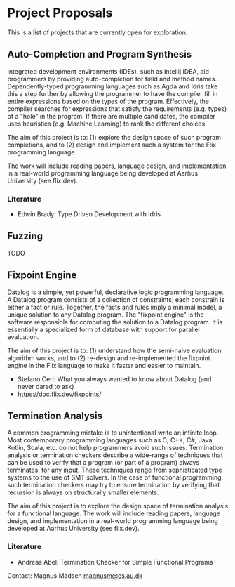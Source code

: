 # Project Proposals

This is a list of projects that are currently open for exploration.

## Auto-Completion and Program Synthesis
Integrated development environments (IDEs), such as Intellij IDEA, aid programmers by providing auto-completion for 
field and method names. Dependently-typed programming languages such as Agda and Idris take
this a step further by allowing the programmer to have the compiler fill in entire expressions based on the
types of the program. Effectively, the compiler searches for expressions that satisfy the requirements (e.g. types)
of a "hole" in the program. If there are multiple candidates, the compiler uses heuristics (e.g. Machine Learning) to 
rank the different choices.

The aim of this project is to: (1) explore the design space of such program completions, and to 
(2) design and implement such a system for the Flix programming language.

The work will include reading papers, language design, and implementation in a real-world programming language
being developed at Aarhus University (see flix.dev).

### Literature
- Edwin Brady: Type Driven Development with Idris

## Fuzzing
TODO

## Fixpoint Engine
Datalog is a simple, yet powerful, declarative logic programming language. A Datalog program consists of a 
collection of constraints; each constrain is either a fact or rule. Together, the facts and rules imply a minimal
model, a unique solution to any Datalog program. The "fixpoint engine" is the software responsible for computing
the solution to a Datalog program. It is essentially a specialized form of database with support for parallel
evaluation.

The aim of this project is to: (1) understand how the semi-naive evaluation algorithm works, and to
(2) re-design and re-implemented the fixpoint engine in the Flix language to make it faster and easier to maintain.

- Stefano Ceri: What you always wanted to know about Datalog (and never dared to ask)
- https://doc.flix.dev/fixpoints/



## Termination Analysis
A common programming mistake is to unintentional write an infinite loop. 
Most contemporary programming languages such as C, C++, C#, Java, Kotlin, Scala, etc. do not help programmers avoid such issues.
Termination analysis or termination checkers describe a wide-range of techniques that can be used to verify that a program 
(or part of a program) always terminates, for any input. These techniques range from sophisticated type systems to the use of
SMT solvers. In the case of functional programming, such termination checkers may try to ensure termination by 
verifying that recursion is always on structurally smaller elements. 

The aim of this project is to explore the design space of termination analysis for a functional language.
The work will include reading papers, language design, and implementation in a real-world programming language
being developed at Aarhus University (see flix.dev).

### Literature
- Andreas Abel: Termination Checker for Simple Functional Programs

Contact: Magnus Madsen <magnusm@cs.au.dk>

